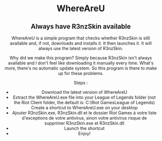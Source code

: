 <div align="center">

# **WhereAreU**
## **Always have R3nzSkin available**

WhereAreU is a simple program that checks whether R3nzSkin is still available and, if not, downloads and installs it. It then launches it. It will always use the latest version of R3nzSkin.

Why did we make this program? Simply because R3nzSkin isn't always available and I don't feel like downloading it manually every time. What's more, there's no automatic update system. So this program is there to make up for these problems.

Steps :
- Download the latest version of WhereAreU
- Extract the WhereAreU.exe file into your League of Legends folder (not the Riot Client folder, the default is: C:\Riot GamesLeague of Legends)
- Create a shortcut to WhereAreU.exe on your desktop
- Ajouter R3nzSkin.exe, R3nzSkin.dll et le dossier Riot Games à votre liste d'exceptions de votre antivirus, sinon votre antivirus risque de supprimer R3nzSkin.exe et R3nzSkin.dll
- Launch the shortcut
- Enjoy!
</div>